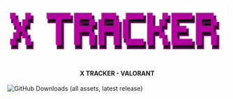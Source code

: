 <p align="center">
    <a href="https://github.com/7xyiit/X-Tracker-VALORANT/">
        <img src="assets/header.png" alt="Logo" width="533" height="125">
    </a>
<h4 align="center"> X TRACKER - VALORANT</h4>
<img alt="GitHub Downloads (all assets, latest release)" src="https://img.shields.io/github/downloads-pre/7xyiit/X-Tracker-VALORANT/latest/total?style=for-the-badge&logo=github&logoColor=white&logoSize=16&label=Downloads&color=light%20green&link=https%3A%2F%2Fgithub.com%2F7xyiit%2FX-Tracker-VALORANT%2Freleases%2F">


